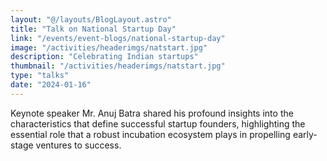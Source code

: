 ```yaml
---
layout: "@/layouts/BlogLayout.astro"
title: "Talk on National Startup Day"
link: "/events/event-blogs/national-startup-day"
image: "/activities/headerimgs/natstart.jpg"
description: "Celebrating Indian startups"
thumbnail: "/activities/headerimgs/natstart.jpg"
type: "talks"
date: "2024-01-16"
---
```


Keynote speaker Mr. Anuj Batra shared his profound insights into the characteristics that define successful startup founders, highlighting the essential role that a robust incubation ecosystem plays in propelling early-stage ventures to success.